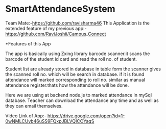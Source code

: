 # SmartAttendanceSystem
Team Mate:-https://github.com/ravisharma46 
This Application is the extended feature of my previous app:- https://github.com/RaviJoshii/Campus_Connect

*Features of this App

The app is basically using Zxing library barcode scanner.it scans the barcode of the student id card and read the roll no. of student.

Student list are already stored in database in table form the scanner gives the scanned roll no. which will be search in database. if it is found attendance will marked corresponding to roll no. similar as manual attendance register.thats how the attendance will be done.

Here we are using at backend node.js to marked attendance in mySql database. Teacher can download the attendance any time and as well as they can email themselves.

Video Link of App:- https://drive.google.com/open?id=1-0wNMLCUvb46uSS9FQxpJBLVQICOYaqS
